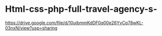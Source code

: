 # Html-css-php-full-travel-agency-s-
https://drive.google.com/file/d/10ujbmmKdDF0q00e26YvCq78wKL-03nxN/view?usp=sharing

